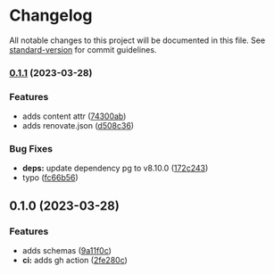 # Changelog

All notable changes to this project will be documented in this file. See [standard-version](https://github.com/conventional-changelog/standard-version) for commit guidelines.

### [0.1.1](https://github.com/tabimworld/backend/compare/v0.1.0...v0.1.1) (2023-03-28)


### Features

* adds content attr ([74300ab](https://github.com/tabimworld/backend/commit/74300ab6feceef764c3b11961f279b428a094481))
* adds renovate.json ([d508c36](https://github.com/tabimworld/backend/commit/d508c362b909b40234d3f629c001243a9230d9ab))


### Bug Fixes

* **deps:** update dependency pg to v8.10.0 ([172c243](https://github.com/tabimworld/backend/commit/172c2435e4aa9c3218fc86df6ccf6a6b1a3ac3f9))
* typo ([fc66b56](https://github.com/tabimworld/backend/commit/fc66b566b8da21fe0239dd0b0c0e96f35487f100))

## 0.1.0 (2023-03-28)


### Features

* adds schemas ([9a11f0c](https://github.com/tabimworld/backend/commit/9a11f0c642515321a3e711a4f06b5dacf269fbfe))
* **ci:** adds gh action ([2fe280c](https://github.com/tabimworld/backend/commit/2fe280ca3c0732b40055dcb20b7c3a3ede44937d))

